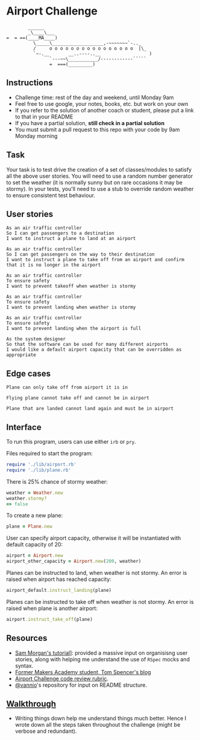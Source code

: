 Airport Challenge
=================

```
        ______
        _\____\___
=  = ==(____MA____)
          \_____\___________________,-~~~~~~~`-.._
          /     o o o o o o o o o o o o o o o o  |\_
          `~-.__       __..----..__                  )
                `---~~\___________/------------`````
                =  ===(_________)

```

Instructions
---------

* Challenge time: rest of the day and weekend, until Monday 9am
* Feel free to use google, your notes, books, etc. but work on your own
* If you refer to the solution of another coach or student, please put a link to that in your README
* If you have a partial solution, **still check in a partial solution**
* You must submit a pull request to this repo with your code by 9am Monday morning

Task
-----

Your task is to test drive the creation of a set of classes/modules to satisfy all the above user stories. You will need to use a random number generator to set the weather (it is normally sunny but on rare occasions it may be stormy). In your tests, you'll need to use a stub to override random weather to ensure consistent test behaviour.

User stories
-----

```
As an air traffic controller
So I can get passengers to a destination
I want to instruct a plane to land at an airport

As an air traffic controller
So I can get passengers on the way to their destination
I want to instruct a plane to take off from an airport and confirm that it is no longer in the airport

As an air traffic controller
To ensure safety
I want to prevent takeoff when weather is stormy

As an air traffic controller
To ensure safety
I want to prevent landing when weather is stormy

As an air traffic controller
To ensure safety
I want to prevent landing when the airport is full

As the system designer
So that the software can be used for many different airports
I would like a default airport capacity that can be overridden as appropriate
```
Edge cases
-----

```
Plane can only take off from airport it is in

Flying plane cannot take off and cannot be in airport

Plane that are landed cannot land again and must be in airport
```

## Interface
To run this program, users can use either `irb` or `pry`.

Files required to start the program:
```ruby
require './lib/airport.rb'
require './lib/plane.rb'
```

There is 25% chance of stormy weather:
```ruby
weather = Weather.new
weather.stormy?
=> false
```

To create a new plane:
```ruby
plane = Plane.new
```

User can specify airport capacity, otherwise it will be instantiated with default capacity of 20:
```ruby
airport = Airport.new
airport_other_capacity = Airport.new(200, weather)
```

Planes can be instructed to land, when weather is not stormy. An error is raised when airport has reached capacity:
```ruby
airport_default.instruct_landing(plane)
```

Planes can be instructed to take off when weather is not stormy. An error is raised when plane is another airport:
```ruby
airport.instruct_take_off(plane)
```

## Resources
- [Sam Morgan's tutorial](https://www.youtube.com/watch?v=Vg0cFVLH_EM)]: provided a massive input on organisisng user stories, along with helping me understand the use of ```RSpec``` mocks and syntax.
- [Former Makers Academy student, Tom Spencer's blog](https://medium.com/@tomspencer_uk/weekend-challenges-with-makers-academy-my-experience-with-the-airport-challenge-4e50ea848bb4)
- [Airport Challenge code review rubric](docs/review.md).
- [@vannio](https://github.com/vannio/challenge-airport-traffic/blob/master/README.md)'s repository for input on README structure.

## [Walkthrough](Walkthrough.md)
- Writing things down help me understand things much better. Hence I wrote down all the steps taken throughout the challenge (might be verbose and redundant).
